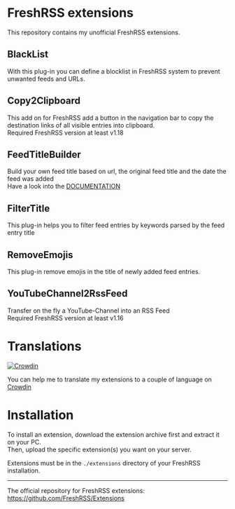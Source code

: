 # FreshRSS extensions
This repository contains my unofficial FreshRSS extensions.

## BlackList
With this plug-in you can define a blocklist in FreshRSS system to prevent unwanted feeds and URLs.

## Copy2Clipboard
This add on for FreshRSS add a button in the navigation bar to copy the destination links of all visible entries into clipboard.\
Required FreshRSS version at least v1.18

## FeedTitleBuilder
Build your own feed title based on url, the original feed title and the date the feed was added\
Have a look into the [DOCUMENTATION](https://github.com/cn-tools/cntools_FreshRssExtensions/tree/master/xExtension-FeedTitleBuilder)

## FilterTitle
This plug-in helps you to filter feed entries by keywords parsed by the feed entry title

## RemoveEmojis
This plug-in remove emojis in the title of newly added feed entries.

## YouTubeChannel2RssFeed
Transfer on the fly a YouTube-Channel into an RSS Feed\
Required FreshRSS version at least v1.16

# Translations

[![Crowdin](https://badges.crowdin.net/cntools-freshrssextensions/localized.svg)](https://crowdin.com/project/cntools-freshrssextensions)

You can help me to translate my extensions to a couple of language on [Crowdin](https://crowdin.com/project/cntools-freshrssextensions)

# Installation

To install an extension, download the extension archive first and extract it on your PC.\
Then, upload the specific extension(s) you want on your server.

Extensions must be in the `./extensions` directory of your FreshRSS installation.

---

The official repository for FreshRSS extensions: https://github.com/FreshRSS/Extensions
